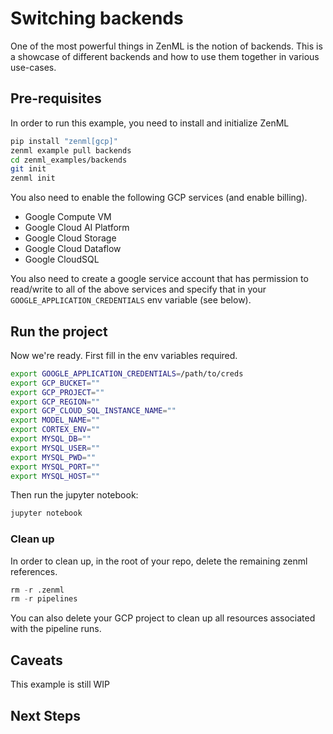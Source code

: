 # Switching backends
One of the most powerful things in ZenML is the notion of backends. This is a showcase of different backends and how 
to use them together in various use-cases.

## Pre-requisites
In order to run this example, you need to install and initialize ZenML

```bash
pip install "zenml[gcp]"
zenml example pull backends
cd zenml_examples/backends
git init
zenml init
```

You also need to enable the following GCP services (and enable billing).

* Google Compute VM
* Google Cloud AI Platform
* Google Cloud Storage
* Google Cloud Dataflow
* Google CloudSQL

You also need to create a google service account that has permission to read/write to all of the above services and 
specify that in your `GOOGLE_APPLICATION_CREDENTIALS` env variable (see below).

## Run the project
Now we're ready. First fill in the env variables required. 

```bash
export GOOGLE_APPLICATION_CREDENTIALS=/path/to/creds
export GCP_BUCKET=""
export GCP_PROJECT=""
export GCP_REGION=""
export GCP_CLOUD_SQL_INSTANCE_NAME=""
export MODEL_NAME=""
export CORTEX_ENV=""
export MYSQL_DB=""
export MYSQL_USER=""
export MYSQL_PWD=""
export MYSQL_PORT=""
export MYSQL_HOST=""
```

Then run the jupyter notebook:

```bash
jupyter notebook
```

### Clean up
In order to clean up, in the root of your repo, delete the remaining zenml references.

```python
rm -r .zenml
rm -r pipelines
```

You can also delete your GCP project to clean up all resources associated with the pipeline runs.

## Caveats
This example is still WIP

## Next Steps
